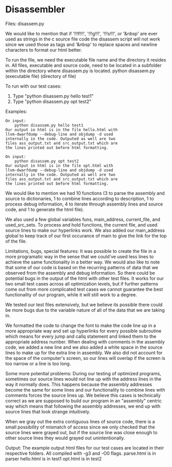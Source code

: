 # Disassembler

Files:
disassem.py 

We would like to mention that if '!!!f!!!', '!!!g!!!',
'!!!s!!!', or '&nbsp' are ever used as strings in the c
source file code the disassem script will not work since
we used those as tags and '&nbsp' to replace spaces and
newline characters to format our html better.

To run the file, we need the
executable file name and the directory it resides in.
All files, executable and source code, need to be
located in a subfolder within the directory where
disassem.py is located.
python disassem.py (executable file) (directory of file)

To run with our test cases:
1) Type "python disassem.py hello test1"
2) Type "python disassem.py opt test2"

Examples:
    
    On input:
        python disassem.py hello test1
    Our output in html is in the file hello.html with
    llvm-dwarfdump --debug-line and objdump -d used
    internally in the code. Outputed as well are two
    files ass_output.txt and src_output.txt which are
    the lines printed out before html formatting.

    On input:
        python disassem.py opt test2
    Our output in html is in the file opt.html with
    llvm-dwarfdump --debug-line and objdump -d used
    internally in the code. Outputed as well are two
    files ass_output.txt and src_output.txt which are
    the lines printed out before html formatting.

We would like to mention we had 10 functions (3 to
parse the assembly and source to dictionaries, 1 to combine lines
according to description, 1 to process debug information, 4 to 
iterate through assembly lines and source code, and 1 to generate
the html file).

We also used a few global variables funs, main_address, current_file,
and used_src_sets. To process and hold functions, the current file,
and used source lines to make our hyperlinks work. We also added our
main_address global to keep track of our first occurance of main to
give the link for the top of the file.

Limitations, bugs, special features:
It was possible to create the file in a more programatic way in the
sense that we could've used less lines to achieve the same functionality
in a better way. We would also like to
note that some of our code is based on the recurring patterns of data
that we observed from the assembly and debug information. So there could
be potential bugs in the output of the html with other test files. It works
for our two small test cases 
across all optimization levels, but if further patterns come out from 
more complicated test cases we cannot guarantee the best functionality 
of our program, while it will still work to a degree.

We tested our test files extensively, but we believe its possible there
could be more bugs due to the variable nature of all of the data that we 
are taking in. 

We formatted the code to change
the font to make the code line up in a more appropriate way and
set up hyperlinks for every possible subroutine which means for every jump
and callq statement and linked them to the appropriate address number.
When dealing with comments in the assembly code, we added a new line 
and we also added a white space in the source lines to make up for the extra 
line in  assembly. We also did not account for the space of the 
computer's screen, so our lines will overlap if the screen is too narrow or
a line is too long.


Some more potential problems:
During our testing of optimized programs, sometimes our source lines would
not line up with the address lines in the way it normally does. This happens
because the assembly addresses become the same for some lines and our functionality
to combine lines with comments forces the source lines up. We believe this cases
is technically correct as we are supposed to build our program in an 
"assembly" centric way which means that following the assembly addresses, we
end up with source lines that look strange intuitively.

When we gray out the extra contiguous lines of source code, there is a small possibility
of mismatch of access since we only checked that the source lines were grayed out, but
if the source line was close enough to other source lines they would grayed out
unintentionally.


Output:
The example output html files for our test cases are located in their respective folders.
All compiled with -g3 and -O0 flags.
parse.html is in parser
hello.html is in test1
opt.html is in test2

